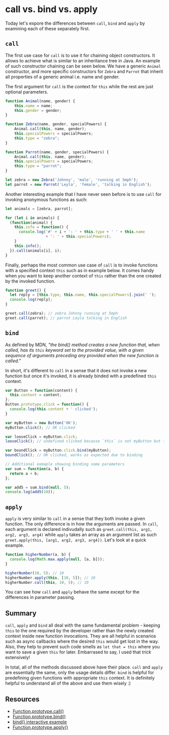 # call vs. bind vs. apply

Today let's expore the differences between `call`, `bind` and `apply` by examining each of these separately first.

## `call`

The first use case for `call` is to use it for chaining object constructors. It allows to achieve what is similar to an inheritance tree in Java. An example of such constructor chaining can be seen below. We have a generic `Animal` constructor, and more specific constructors for `Zebra` and `Parrot` that inherit all properties of a generic animal i.e. name and gender.

The first argument for `call` is the context for `this` while the rest are just optional parameters.

```javascript
function Animal(name, gender) {
	this.name = name;
	this.gender = gender;
}

function Zebra(name, gender, specialPowers) {
	Animal.call(this, name, gender);
	this.specialPowers = specialPowers;
	this.type = "zebra";
}

function Parrot(name, gender, specialPowers) {
	Animal.call(this, name, gender);
	this.specialPowers = specialPowers;
	this.type = "parrot";
}

let zebra = new Zebra('Johnny', 'male', 'running at 5mph');
let parrot = new Parrot('Leyla', 'female', 'talking in English');
```

Another interesting example that I have never seen before is to use `call` for invoking anonymous functions as such:

```javascript
let animals = [zebra, parrot];

for (let i in animals) {
  (function(animal) {
    this.info = function() {
      console.log('#' + i + ': ' + this.type + ' ' + this.name
                  + ': ' + this.specialPowers);
    }
    this.info();
  }).call(animals[i], i);
}
```

Finally, perhaps the most common use case of `call` is to invoke functions with a specified context `this` such as in example below. It comes handy when you want to keep another context of `this` rather than the one created by the invoked function.

```javascript
function greet() {
  let reply = [this.type, this.name, this.specialPowers].join(' ');
  console.log(reply);
}

greet.call(zebra); // zebra Johnny running at 5mph
greet.call(parrot); // parrot Leyla talking in English
```

## `bind`

As defined by MDN, *"the bind() method creates a new function that, when called, has its `this` keyword set to the provided value, with a given sequence of arguments preceding any provided when the new function is called."*

In short, it's different to `call` in a sense that it does not invoke a new function but once it's invoked, it is already binded with a predefined `this` context.
```javascript
var Button = function(content) { 
  this.content = content;
};
Button.prototype.click = function() {
  console.log(this.content + ' clicked');
}

var myButton = new Button('OK');
myButton.click(); // OK clicked

var looseClick = myButton.click;
looseClick(); // undefined clicked because `this` is not myButton but the global object

var boundClick = myButton.click.bind(myButton);
boundClick(); // OK clicked, works as expected due to binding

// Additional exmaple showing binding some parameters
var sum = function(a, b) {
  return a + b;
};

var add5 = sum.bind(null, 5);
console.log(add5(10));
```

## `apply`

`apply` is very similar to `call` in a sense that they both invoke a given function. The only difference is in how the arguments are passed. In `call`, each argument is declared indivudally such as `greet.call(this, arg1, arg2, arg3, arg4)` while `apply` takes an array as an argument list as such `greet.apply(this, [arg1, arg2, arg3, arg4])`. Let's look at a quick example.

```javascript
function higherNumber(a, b) {
  console.log(Math.max.apply(null, [a, b]));
}

higherNumber(10, 5); // 10
higherNumber.apply(this, [10, 5]); // 10
higherNumber.call(this, 10, 5); // 10
```

You can see how `call` and `apply` behave the same except for the differences in parameter passing.

## Summary

`call`, `apply` and `bind` all deal with the same fundamental problem - keeping `this` to the one required by the developer rather than the newly created context inside new function invocations. They are all helpful in scenarios such as async callbacks where the desired `this` would get lost in the way. Also, they help to prevent such code smells as `let that = this` where you want to save a given `this` for later. Embarrased to say, I used that *trick* extensively!

In total, all of the methods discussed above have their place. `call` and `apply` are essentially the same, only the usage details differ. `bind` is helpful for predefining given functions with appropriate `this` context. It is definitely helpful to understand all of the above and use them wisely :)


## Resources

- [Function.prototype.call()](https://developer.mozilla.org/en-US/docs/Web/JavaScript/Reference/Global_Objects/Function/call)
- [Function.prototype.bind()](https://developer.mozilla.org/en/docs/Web/JavaScript/Reference/Global_objects/Function/bind)
- [bind() interactive example](http://www.javascripture.com/Function#bind)
- [Function.prototype.apply()](https://developer.mozilla.org/en/docs/Web/JavaScript/Reference/Global_objects/Function/apply)